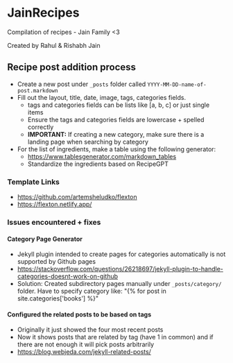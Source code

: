 # JainRecipes

Compilation of recipes - Jain Family &lt;3

Created by Rahul & Rishabh Jain

## Recipe post addition process
* Create a new post under `_posts` folder called `YYYY-MM-DD-name-of-post.markdown`
* Fill out the layout, title, date, image, tags, categories fields.
  * tags and categories fields can be lists like [a, b, c] or just single items
  * Ensure the tags and categories fields are lowercase + spelled correctly
  * **IMPORTANT:** If creating a new category, make sure there is a landing page when searching by category
* For the list of ingredients, make a table using the following generator:
  * https://www.tablesgenerator.com/markdown_tables
  * Standardize the ingredients based on RecipeGPT

### Template Links
* https://github.com/artemsheludko/flexton
* https://flexton.netlify.app/

### Issues encountered + fixes

#### Category Page Generator
* Jekyll plugin intended to create pages for categories automatically is not supported by Github pages
* https://stackoverflow.com/questions/26218697/jekyll-plugin-to-handle-categories-doesnt-work-on-github
* Solution: Created subdirectory pages manually under `_posts/category/` folder. Have to specify category like: "{% for post in site.categories['books'] %}"

#### Configured the related posts to be based on tags
* Originally it just showed the four most recent posts
* Now it shows posts that are related by tag (have 1 in common) and if there are not enough it will pick posts arbitrarily
* https://blog.webjeda.com/jekyll-related-posts/
